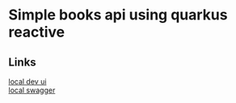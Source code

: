 # Simple books api using quarkus reactive

## Links
[local dev ui](http://localhost:8080/q/dev/)  
[local swagger](http://localhost:8080/q/swagger-ui/)